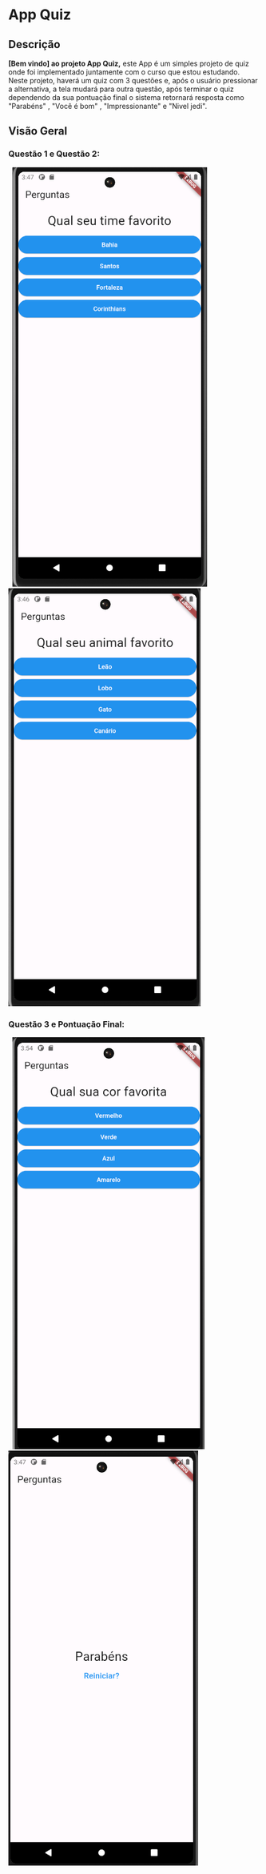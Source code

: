 # App Quiz

## Descrição

**[Bem vindo] ao projeto App Quiz,** este App é um simples projeto de quiz onde foi implementado juntamente com o curso que estou estudando. Neste projeto, haverá um quiz com 3 questões e, após o usuário pressionar a alternativa, a tela mudará para outra questão, após terminar o quiz dependendo da sua pontuação final o sistema retornará resposta como "Parabéns" , "Você é bom" , "Impressionante" e "Nivel jedi".

## Visão Geral
 ### Questão 1 e Questão 2:

&nbsp; ![img questao1](Screenshots/questao3.png)  &nbsp; &nbsp; ![img questao2](Screenshots/questao2.png) <br>

 ### Questão 3 e Pontuação Final:
&nbsp; ![img questao3](Screenshots/questao1.png) &nbsp; &nbsp;  ![img questao3](Screenshots/questao4.png) 

